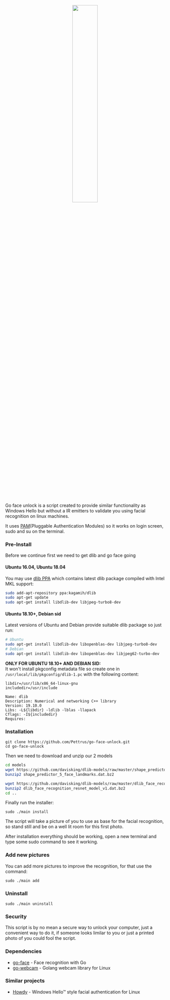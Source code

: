 <p align="center">
  <img src="https://raw.githubusercontent.com/Pettrus/go-face-unlock/master/mascot.png" width="40%">
</p>
Go face unlock is a script created to provide similar functionality as Windows Hello but without a IR emitters to validate you using facial recognition on linux machines.

It uses [PAM](https://en.wikipedia.org/wiki/Linux_PAM)(Pluggable Authentication Modules) so it works on login screen, sudo and su on the terminal.

### Pre-Install
Before we continue first we need to get dlib and go face going

#### Ubuntu 16.04, Ubuntu 18.04

You may use [dlib PPA](https://launchpad.net/~kagamih/+archive/ubuntu/dlib)
which contains latest dlib package compiled with Intel MKL support:

```bash
sudo add-apt-repository ppa:kagamih/dlib
sudo apt-get update
sudo apt-get install libdlib-dev libjpeg-turbo8-dev
```

#### Ubuntu 18.10+, Debian sid

Latest versions of Ubuntu and Debian provide suitable dlib package so just run:

```bash
# Ubuntu
sudo apt-get install libdlib-dev libopenblas-dev libjpeg-turbo8-dev
# Debian
sudo apt-get install libdlib-dev libopenblas-dev libjpeg62-turbo-dev
```

**ONLY FOR UBUNTU 18.10+ AND DEBIAN SID:**  
It won't install pkgconfig metadata file so create one in
`/usr/local/lib/pkgconfig/dlib-1.pc` with the following content:

```
libdir=/usr/lib/x86_64-linux-gnu
includedir=/usr/include

Name: dlib
Description: Numerical and networking C++ library
Version: 19.10.0
Libs: -L${libdir} -ldlib -lblas -llapack
Cflags: -I${includedir}
Requires:
```

### Installation
```
git clone https://github.com/Pettrus/go-face-unlock.git
cd go-face-unlock
```

Then we need to download and unzip our 2 models

```bash
cd models
wget https://github.com/davisking/dlib-models/raw/master/shape_predictor_5_face_landmarks.dat.bz2
bunzip2 shape_predictor_5_face_landmarks.dat.bz2

wget https://github.com/davisking/dlib-models/raw/master/dlib_face_recognition_resnet_model_v1.dat.bz2
bunzip2 dlib_face_recognition_resnet_model_v1.dat.bz2
cd ..
```

Finally run the installer:
```
sudo ./main install
```

The script will take a picture of you to use as base for the facial recognition, so stand still and be on a well lit room for this first photo.

After installation everything should be working, open a new terminal and type some sudo command to see it working.

### Add new pictures

You can add more pictures to improve the recognition, for that use the command:
```
sudo ./main add
```

### Uninstall

```
sudo ./main uninstall
```

### Security

This script is by no mean a secure way to unlock your computer, just a convenient way to do it, if someone looks limilar to you or just a printed photo of you could fool the script.

### Dependencies
- [go-face](https://github.com/Kagami/go-face) - Face recognition with Go
- [go-webcam](https://github.com/blackjack/webcam) - Golang webcam library for Linux


### Similar projects

- [Howdy](https://github.com/boltgolt/howdy) - Windows Hello™ style facial authentication for Linux
